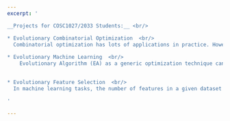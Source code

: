 ```yaml
---
excerpt: '

__Projects for COSC1027/2033 Students:__ <br/>

* Evolutionary Combinatorial Optimization  <br/>
  Combinatorial optimization has lots of applications in practice. However, applying Evolutionary Algorithms (EAs) to effectively solve combinatorial problems is not straight-forwad. Typically, specific representation, crossover and mutation operators are required in order to generate feasible solutions. The specifically-designed operators are usually of vital importance to the success of EAs when used to solve a given problem. The goals of this project are 1) finding an interesting combinatorial optimization problem to work on, e.g., maximum clique problem, graph colouring etc; 2) designing specific genetic operators for solving the problem; 3) evaluating the proposed algorithm using numerical simulations; 4) comparing the proposed algorithm against the state-of-the-arts (e.g., EAs, heuristics and exact methods). 
  
* Evolutionary Machine Learning  <br/>
    Evolutionary Algorithm (EA) as a generic optimization technique can be used to train a machine learning model. For example, in a recent published [paper](http://yuansuny.github.io/files/Rpaper_OEC.pdf), a number of EAs have been used to train an optimal-margin classifier, and EAs are found to be superior than traditional methods in terms of classification accuracy, although they can be 20 times slower. The goals of this project are 1) re-producing the results from an existing paper; 2) identifying the limitation of existing work and addressing the limitation 3) extending the existing work by considering more EAs and/or more machine learning models; and 4) designing problem-specific operators (i.e., crossover, mutation and selection etc.) for a given training task. 
  

* Evolutionary Feature Selection  <br/>
  In machine learning tasks, the number of features in a given dataset can be very large, e.g., gene expression data. However, most of these features are typically irrelevant and redundant, which significantly slow down the training process and degrade the training accuracy. A logical way to deal with this issue is by dimensionality reduction, i.e., selecting a subset of features for training and testing. Such a feature selection problem can be easily modelled as an unconstraint optimization problem with binary variables, which is ideal for evolutionary algorithms (EAs) to solve. See a [review](http://yuansuny.github.io/files/Rpaper_FS.pdf) on this topic. The goals of this project are 1) modelling feature selection problems as optimization problems; 2) selecting an EA and adapting it for the feature selection tasks; 3) evaluating the proposed feature selection model using multiple benchmark datasets and classifiers; and 4) comparing the proposed method against the state-of-the-arts.  

'

---
```

